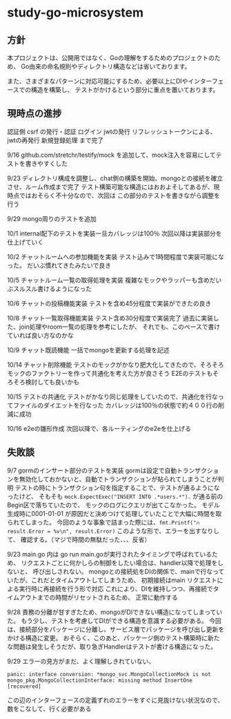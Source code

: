 # study-go-microsystem

## 方針

本プロジェクトは、公開用ではなく、Goの理解をするためのプロジェクトのため、
Go由来の命名規則やディレクトリ構造などは省いております。

また、さまざまなパターンに対応可能にするため、必要以上にDIやインターフェースでの構造を構築し、
テストがかけるという部分に重点を置いております。

## 現時点の進捗

認証側
csrf の発行・認証
ログイン jwtの発行
リフレッシュトークンによる、jwtの再発行
新規登録処理
まで完了

9/16
github.com/stretchr/testify/mock を追加して、mock注入を容易にしてテストを書きやすくした

9/23
ディレクトリ構成を調整し、chat側の構築を開始、mongoとの接続を確立させ、ルーム作成まで完了
テスト構築可能な構造にはおおよそしてあるが、現時点ではおそらく不十分なので、次回は
この部分のテストを書きながら調整を行う

9/29
mongo周りのテストを追加

10/1
internal配下のテストを実装一旦カバレッジは100％
次回以降は実装部分を仕上げていく

10/2
チャットルームへの参加機能を実装
テスト込みで1時間程度で実装可能になった。
だいぶ慣れてきたみたいで良き

10/5
チャットルーム一覧の取得処理を実装
複雑なモックやラッパーも含めだいぶスルスル書けるようになった

10/6
チャットの投稿機能実装
テストを含め45分程度で実装ができたの良き

10/8
チャット一覧取得機能実装
テスト含め30分程度で実装完了
過去に実装した、join処理やroom一覧の処理を参考にしたが、
それでも、このペースで書けていれば良い方なのかな

10/9
チャット既読機能
一括でmongoを更新する処理を記述

10/14
チャット削除機能
テストのモックがかなり肥大化してきたので、そろそろモックのファクトリーを作って共通化を考えた方が良さそう
E2Eのテストもそろそろ検討しても良いかも

10/15
テストの共通化
テストがかなり同じ処理をしていたので、共通化を行なってファイルのダイエットを行なった
カバレッジは100％の状態で約４００行の削減に成功

10/16
e2eの雛形作成
次回以降で、各ルーティングのe2eを仕上げる

## 失敗談
9/7 
gormのインサート部分のテストを実装
gormは設定で自動トランザクションを無効化しておかないと、自動でトランザクションが貼られてしまうことが判明
テストの時にトランザクション句を指定することで、テストが通るようになったけど、
そもそも `mock.ExpectExec("INSERT INTO .*users.*").` が通る前の Begin区で落ちていたので、
モックのログにクエリが出てこなかった。
モデル生成時に0001-01-01 が原因だと決めつけて処理していたことで大幅に時間を取られてしまった。
今回のような事象で詰まった際には、`fmt.Printf("🔥 result.Error = %v\n", result.Error)` このような形で、エラーを出すなりして、
確認する。（マジで時間の無駄だった、、、反省）

9/23
main.go 内は go run main.goが実行されたタイミングで呼ばれているため、
リクエストごとに何かしらの制御をしたい場合は、handler以降で処理をしないと、
呼び出しされない。
mongoとの接続処をDIの関係で、mainで行なっていたが、これだとタイムアウトしてしまうため、
初期接続はmain リクエストによる実行時に再接続を行う形で対応
これにより、DIを維持しつつ、再接続でタイムアウトまでの時間がリセットされるため、
正常に動作する

9/28
責務の分離が甘すぎたため、mongoがDIできない構造になってしまっていた。
もう少し、テストを考慮してDIができる構造を意識する必要がある。
今回は、接続部分をパッケージに分離し、サービス層でパッケージを呼び出し更新をかける構造に変更。
おそらく、このあと、パッケージ側のテスト構築時に新たな問題は発生しそうだが、取り急ぎHandlerはテストが書ける構造になった。

9/29
エラーの見方がまだ、よく理解しきれていない、

```
panic: interface conversion: *mongo_svc.MongoCollectionMock is not mongo_pkg.MongoCollectionInterface: missing method InsertOne [recovered]
```

この辺のインターフェースの定義ずれのエラーをすぐに見抜けない状況なので、数をこなして、行く必要がある

